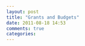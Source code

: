 ```yaml
---
layout: post
title: "Grants and Budgets"
date: 2011-08-18 14:53
comments: true
categories: 
---
```

